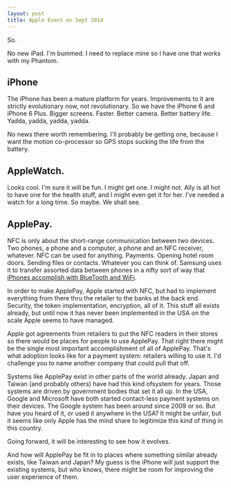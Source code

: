 ```yaml
---
layout: post
title: Apple Event on Sept 2014
---
```


So.

No new iPad. I'm bummed. I need to replace mine so I have one that works
with my Phantom.

## iPhone

The iPhone has been a mature platform for years. Improvements to it are strictly
evolutionary now, not revolutionary. So we have the iPhone 6 and iPhone 6 Plus.
Bigger screens. Faster. Better camera. Better battery life.
Yadda, yadda, yadda, yadda.

No news there worth remembering. I'll probably be getting one, because I want
the motion co-processor so GPS stops sucking the life from the battery.

## AppleWatch.

Looks cool. I'm sure it will be fun. I might get one. I might not. Ally is all hot
to have one for the health stuff, and I might even get it for her. I've needed a watch
for a long time. So maybe. We shall see.

## ApplePay.

NFC is only about the short-range communication between two devices. Two phones,
a phone and a computer, a phone and an NFC receiver, whatever. NFC can be used for
anything. Payments. Opening hotel room doors. Sending files or contacts.
Whatever you can think of. Samsung uses it to transfer assorted data between phones in
a nifty sort of way that [iPhones accomplish with BlueTooth and WiFi][airdrop].

In order to make
ApplePay, Apple started with NFC, but had to implement everything from there thru the
retailer to the banks at the back end. Security, the token implementation,
encryption, all of it. This stuff all exists already, but until now it has never
been implemented in the USA on the scale Apple seems to have managed.

Apple got agreements from retailers to put the NFC readers in their stores so there
would be places for people to use ApplePay. That right there might be the single
most important accomplishment of all of ApplePay. That's what adoption looks like for
a payment system: retailers willing to use it. I'd challenge you to name another
company that could pull that off.

Systems like ApplePay exist in other parts of the world already. Japan and
Taiwan (and probably others) have had this kind ofsystem for years. Those systems are
driven by government bodies that set it all up. In the USA, Google and Microsoft have
both started contact-less payment systems on their devices. The Google system has
been around since 2009 or so. But have you heard of it, or used it anywhere in
the USA? It might be unfair, but it seems like only Apple has the mind share to
legitimize this kind of thing in this country.

Going forward, it will be interesting to see how it evolves.

And how will ApplePay be fit in to places
where something similar already exists, like Taiwan and Japan? My guess is the
iPhone will just support the existing systems, but who knows, there might be room for
improving the user experience of them.

[airdrop]: https://support.apple.com/en-us/HT204144 "Apple AirDrop"